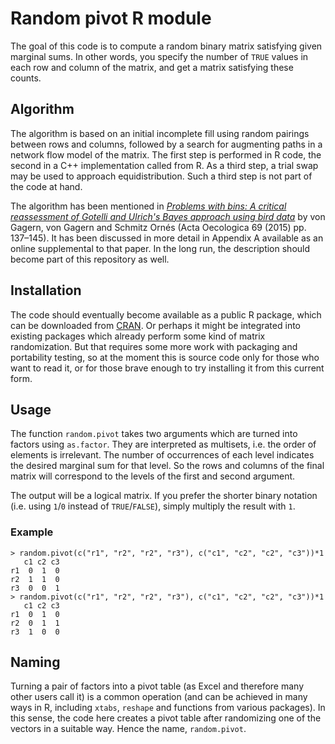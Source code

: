 # Random pivot R module

The goal of this code is to compute a random binary matrix
satisfying given marginal sums.
In other words, you specify the number of `TRUE` values
in each row and column of the matrix,
and get a matrix satisfying these counts.

## Algorithm

The algorithm is based on an initial incomplete fill
using random pairings between rows and columns,
followed by a search for augmenting paths
in a network flow model of the matrix.
The first step is performed in R code,
the second in a C++ implementation called from R.
As a third step, a trial swap may be used to approach equidistribution.
Such a third step is not part of the code at hand.

The algorithm has been mentioned in [*Problems with bins: A critical
reassessment of Gotelli and Ulrich's Bayes approach using bird
data*](http://dx.doi.org/10.1016/j.actao.2015.10.003) by von Gagern,
von Gagern and Schmitz Ornés (Acta Oecologica 69 (2015) pp. 137–145).
It has been discussed in more detail in
Appendix A available as an online supplemental to that paper.
In the long run,
the description should become part of this repository as well.

## Installation

The code should eventually become available as a public R package,
which can be downloaded from [CRAN](https://cran.r-project.org/).
Or perhaps it might be integrated into existing packages which
already perform some kind of matrix randomization.
But that requires some more work with packaging and portability testing,
so at the moment this is source code only for those who want to read it,
or for those brave enough to try installing it from this current form.

## Usage

The function `random.pivot` takes two arguments
which are turned into factors using `as.factor`.
They are interpreted as multisets,
i.e. the order of elements is irrelevant.
The number of occurrences of each level indicates
the desired marginal sum for that level.
So the rows and columns of the final matrix will correspond
to the levels of the first and second argument.

The output will be a logical matrix.
If you prefer the shorter binary notation
(i.e. using `1`/`0` instead of `TRUE`/`FALSE`),
simply multiply the result with `1`.

### Example

```
> random.pivot(c("r1", "r2", "r2", "r3"), c("c1", "c2", "c2", "c3"))*1
   c1 c2 c3
r1  0  1  0
r2  1  1  0
r3  0  0  1
> random.pivot(c("r1", "r2", "r2", "r3"), c("c1", "c2", "c2", "c3"))*1
   c1 c2 c3
r1  0  1  0
r2  0  1  1
r3  1  0  0
```

## Naming

Turning a pair of factors into a pivot table
(as Excel and therefore many other users call it)
is a common operation (and can be achieved in many ways in R,
including `xtabs`, `reshape` and functions from various packages).
In this sense, the code here creates a pivot table after randomizing
one of the vectors in a suitable way.
Hence the name, `random.pivot`.
